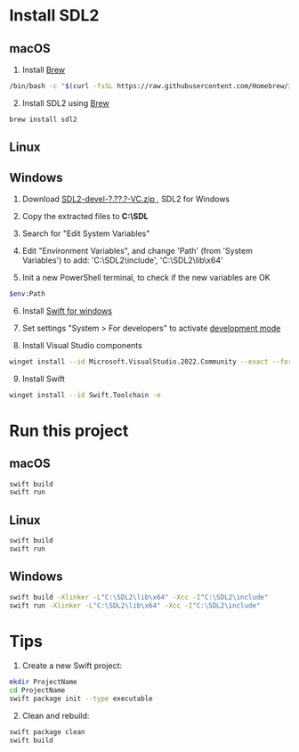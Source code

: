 
# Install SDL2

## macOS

1. Install [Brew](https://brew.sh/)

```bash
/bin/bash -c "$(curl -fsSL https://raw.githubusercontent.com/Homebrew/install/HEAD/install.sh)"
```

2. Install SDL2 using [Brew](https://brew.sh/)

```bash
brew install sdl2
```

## Linux



## Windows

1. Download [SDL2-devel-?.??.?-VC.zip
](https://github.com/libsdl-org/SDL/releases/), SDL2 for Windows

2. Copy the extracted files to **C:\SDL**

3. Search for "Edit System Variables"

4. Edit "Environment Variables", and change 'Path' (from 'System Variables') to add: 'C:\SDL2\include', 'C:\SDL2\lib\x64'

5. Init a new PowerShell terminal, to check if the new variables are OK

```bash
$env:Path
```

6. Install [Swift for windows](https://www.swift.org/install/windows/winget/)

7. Set settings "System > For developers" to activate [development mode](https://learn.microsoft.com/ca-es/windows/apps/get-started/enable-your-device-for-development)

8. Install Visual Studio components

```bash
winget install --id Microsoft.VisualStudio.2022.Community --exact --force --custom "--add Microsoft.VisualStudio.Component.Windows11SDK.22000 --add Microsoft.VisualStudio.Component.VC.Tools.x86.x64"
```

9. Install Swift

```bash
winget install --id Swift.Toolchain -e
```
# Run this project

## macOS

```bash
swift build
swift run
```

## Linux

```bash
swift build
swift run
```

## Windows

```bash
swift build -Xlinker -L"C:\SDL2\lib\x64" -Xcc -I"C:\SDL2\include"
swift run -Xlinker -L"C:\SDL2\lib\x64" -Xcc -I"C:\SDL2\include"
```

# Tips

1. Create a new Swift project:

```bash
mkdir ProjectName
cd ProjectName
swift package init --type executable
```

2. Clean and rebuild:

```bash
swift package clean
swift build
```
